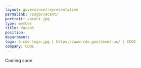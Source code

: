 ```yaml
---
layout: governance/representative
permalink: /ssgb/vacant/
portrait: vacant.jpg
type: member
title: Vacant
position: 
department: 
logo: 6-cdo-logo.jpg | https://www.cdo.gov/about-us/ | CDOC
company: CDOC
---
```


Coming soon.
